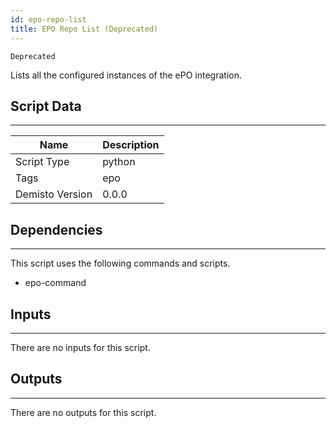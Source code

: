 ```yaml
---
id: epo-repo-list
title: EPO Repo List (Deprecated)
---
```


`Deprecated`

Lists all the configured instances of the ePO integration.

## Script Data
---

| **Name** | **Description** |
| --- | --- |
| Script Type | python |
| Tags | epo |
| Demisto Version | 0.0.0 |

## Dependencies
---
This script uses the following commands and scripts.
* epo-command

## Inputs
---
There are no inputs for this script.

## Outputs
---
There are no outputs for this script.
